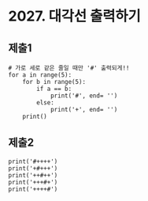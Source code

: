 # 2027. 대각선 출력하기



## 제출1

```
# 가로 세로 같은 줄일 때만 '#' 출력되게!!
for a in range(5):
    for b in range(5):
        if a == b:
            print('#', end= '')
        else:
            print('+', end= '')
    print()
```



## 제출2

```
print('#++++')
print('+#+++')
print('++#++')
print('+++#+')
print('++++#')
```

